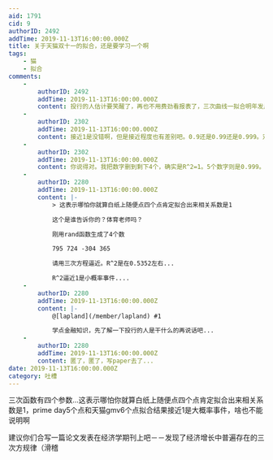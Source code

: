 ```yaml
---
aid: 1791
cid: 9
authorID: 2492
addTime: 2019-11-13T16:00:00.000Z
title: 关于天猫双十一的拟合，还是要学习一个啊
tags:
    - 猫
    - 拟合
comments:
    -
        authorID: 2492
        addTime: 2019-11-13T16:00:00.000Z
        content: 投行的人估计要笑醒了，再也不用费劲看报表了，三次曲线一拟合明年发展情况就知道了
    -
        authorID: 2302
        addTime: 2019-11-13T16:00:00.000Z
        content: 接近1是没错啊，但是接近程度也有差别吧。0.9还是0.99还是0.999。双11数据是0.9983！
    -
        authorID: 2302
        addTime: 2019-11-13T16:00:00.000Z
        content: 你说得对。我把数字删到剩下4个，确实是R^2=1。5个数字则是0.999。
    -
        authorID: 2280
        addTime: 2019-11-13T16:00:00.000Z
        content: |-
            > 这表示哪怕你就算白纸上随便点四个点肯定拟合出来相关系数是1

            这个是谁告诉你的？体育老师吗？

            刚用rand函数生成了4个数

            795 724 -304 365

            请用三次方程逼近。R^2是在0.5352左右...

            R^2逼近1是小概率事件....
    -
        authorID: 2280
        addTime: 2019-11-13T16:00:00.000Z
        content: |-
            @[lapland](/member/lapland) #1

            学点金融知识，先了解一下投行的人是干什么的再说话吧...
    -
        authorID: 2280
        addTime: 2019-11-13T16:00:00.000Z
        content: 匿了，匿了，写paper去了...
date: 2019-11-13T16:00:00.000Z
category: 吐槽
---
```


三次函数有四个参数...这表示哪怕你就算白纸上随便点四个点肯定拟合出来相关系数是1，prime day5个点和天猫gmv6个点拟合结果接近1是大概率事件，啥也不能说明啊

建议你们合写一篇论文发表在经济学期刊上吧－－发现了经济增长中普遍存在的三次方规律（滑稽
